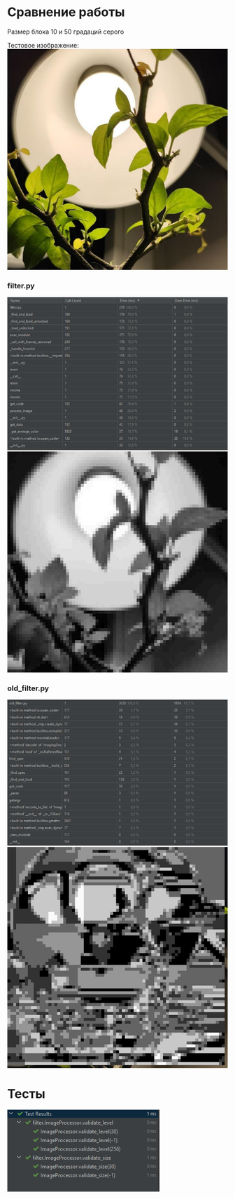 # Сравнение работы

Размер блока 10 и 50 градаций серого

Тестовое изображение:
![](input.jpg)

### filter.py

![](filted-profile.png)
![](output.jpg)

### old_filter.py

![](old_filter-profile.png)
![](output-old.jpg)

# Тесты

![](tests.png)